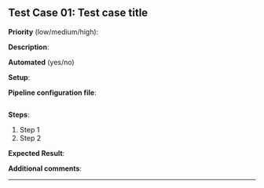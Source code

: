 <!-- markdownlint-disable MD041 -->

## Test Case 01: Test case title

**Priority** (low/medium/high):

**Description**:

**Automated** (yes/no)

**Setup**:

**Pipeline configuration file**:

```yaml
```

**Steps**:

1. Step 1
2. Step 2

**Expected Result**:

**Additional comments**:

---
